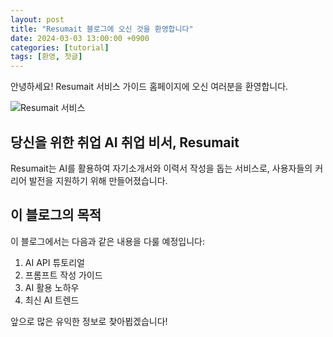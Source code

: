 ```yaml
---
layout: post
title: "Resumait 블로그에 오신 것을 환영합니다"
date: 2024-03-03 13:00:00 +0900
categories: [tutorial]
tags: [환영, 첫글]
---
```


안녕하세요! Resumait 서비스 가이드 홈페이지에 오신 여러분을 환영합니다. 

![Resumait 서비스](/resumait-tutorial/assets/img/resumait-resume.jpg)

## 당신을 위한 취업 AI 취업 비서, Resumait

Resumait는 AI를 활용하여 자기소개서와 이력서 작성을 돕는 서비스로, 사용자들의 커리어 발전을 지원하기 위해 만들어졌습니다.

## 이 블로그의 목적

이 블로그에서는 다음과 같은 내용을 다룰 예정입니다:

1. AI API 튜토리얼
2. 프롬프트 작성 가이드
3. AI 활용 노하우
4. 최신 AI 트렌드

앞으로 많은 유익한 정보로 찾아뵙겠습니다! 